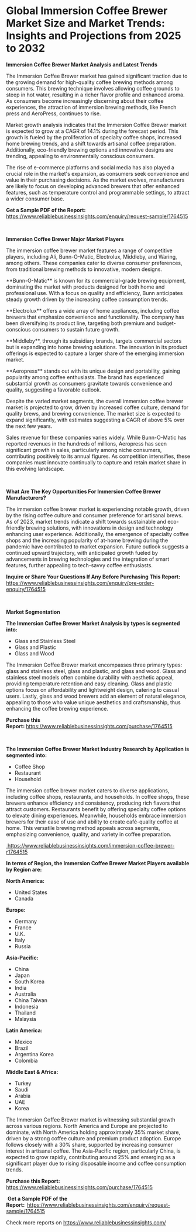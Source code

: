 <p><h1>Global Immersion Coffee Brewer Market Size and Market Trends: Insights and Projections from 2025 to 2032</h1></p><p><strong>Immersion Coffee Brewer Market Analysis and Latest Trends</strong></p>
<p><p>The Immersion Coffee Brewer market has gained significant traction due to the growing demand for high-quality coffee brewing methods among consumers. This brewing technique involves allowing coffee grounds to steep in hot water, resulting in a richer flavor profile and enhanced aroma. As consumers become increasingly discerning about their coffee experiences, the attraction of immersion brewing methods, like French press and AeroPress, continues to rise.</p><p>Market growth analysis indicates that the Immersion Coffee Brewer market is expected to grow at a CAGR of 14.1% during the forecast period. This growth is fueled by the proliferation of specialty coffee shops, increased home brewing trends, and a shift towards artisanal coffee preparation. Additionally, eco-friendly brewing options and innovative designs are trending, appealing to environmentally conscious consumers. </p><p>The rise of e-commerce platforms and social media has also played a crucial role in the market's expansion, as consumers seek convenience and value in their purchasing decisions. As the market evolves, manufacturers are likely to focus on developing advanced brewers that offer enhanced features, such as temperature control and programmable settings, to attract a wider consumer base.</p></p>
<p><strong>Get a Sample PDF of the Report:&nbsp;</strong> <a href="https://www.reliablebusinessinsights.com/enquiry/request-sample/1764515?utm_campaign=2242&utm_medium=2&utm_source=Github&utm_content=ia&utm_term=04042025&utm_id=immersion-coffee-brewer">https://www.reliablebusinessinsights.com/enquiry/request-sample/1764515</a></p>
<p>&nbsp;</p>
<p><strong>Immersion Coffee Brewer Major Market Players</strong></p>
<p><p>The immersion coffee brewer market features a range of competitive players, including Ali, Bunn-O-Matic, Electrolux, Middleby, and Waring, among others. These companies cater to diverse consumer preferences, from traditional brewing methods to innovative, modern designs.</p><p>**Bunn-O-Matic** is known for its commercial-grade brewing equipment, dominating the market with products designed for both home and professional use. With a focus on quality and efficiency, Bunn anticipates steady growth driven by the increasing coffee consumption trends.</p><p>**Electrolux** offers a wide array of home appliances, including coffee brewers that emphasize convenience and functionality. The company has been diversifying its product line, targeting both premium and budget-conscious consumers to sustain future growth.</p><p>**Middleby**, through its subsidiary brands, targets commercial sectors but is expanding into home brewing solutions. The innovation in its product offerings is expected to capture a larger share of the emerging immersion market.</p><p>**Aeropress** stands out with its unique design and portability, gaining popularity among coffee enthusiasts. The brand has experienced substantial growth as consumers gravitate towards convenience and quality, suggesting a favorable outlook.</p><p>Despite the varied market segments, the overall immersion coffee brewer market is projected to grow, driven by increased coffee culture, demand for quality brews, and brewing convenience. The market size is expected to expand significantly, with estimates suggesting a CAGR of above 5% over the next few years.</p><p>Sales revenue for these companies varies widely. While Bunn-O-Matic has reported revenues in the hundreds of millions, Aeropress has seen significant growth in sales, particularly among niche consumers, contributing positively to its annual figures. As competition intensifies, these companies must innovate continually to capture and retain market share in this evolving landscape.</p></p>
<p>&nbsp;</p>
<p><strong>What Are The Key Opportunities For Immersion Coffee Brewer Manufacturers?</strong></p>
<p><p>The immersion coffee brewer market is experiencing notable growth, driven by the rising coffee culture and consumer preference for artisanal brews. As of 2023, market trends indicate a shift towards sustainable and eco-friendly brewing solutions, with innovations in design and technology enhancing user experience. Additionally, the emergence of specialty coffee shops and the increasing popularity of at-home brewing during the pandemic have contributed to market expansion. Future outlook suggests a continued upward trajectory, with anticipated growth fueled by advancements in brewing technologies and the integration of smart features, further appealing to tech-savvy coffee enthusiasts.</p></p>
<p><strong>Inquire or Share Your Questions If Any Before Purchasing This Report:</strong> <a href="https://www.reliablebusinessinsights.com/enquiry/pre-order-enquiry/1764515?utm_campaign=2242&utm_medium=2&utm_source=Github&utm_content=ia&utm_term=04042025&utm_id=immersion-coffee-brewer">https://www.reliablebusinessinsights.com/enquiry/pre-order-enquiry/1764515</a></p>
<p>&nbsp;</p>
<p><strong>Market Segmentation</strong></p>
<p><strong>The Immersion Coffee Brewer Market Analysis by types is segmented into:</strong></p>
<p><ul><li>Glass and Stainless Steel</li><li>Glass and Plastic</li><li>Glass and Wood</li></ul></p>
<p><p>The Immersion Coffee Brewer market encompasses three primary types: glass and stainless steel, glass and plastic, and glass and wood. Glass and stainless steel models often combine durability with aesthetic appeal, providing temperature retention and easy cleaning. Glass and plastic options focus on affordability and lightweight design, catering to casual users. Lastly, glass and wood brewers add an element of natural elegance, appealing to those who value unique aesthetics and craftsmanship, thus enhancing the coffee brewing experience.</p></p>
<p><strong>Purchase this Report:&nbsp;</strong><a href="https://www.reliablebusinessinsights.com/purchase/1764515?utm_campaign=2242&utm_medium=2&utm_source=Github&utm_content=ia&utm_term=04042025&utm_id=immersion-coffee-brewer">https://www.reliablebusinessinsights.com/purchase/1764515</a></p>
<p>&nbsp;</p>
<p><strong>The Immersion Coffee Brewer Market Industry Research by Application is segmented into:</strong></p>
<p><ul><li>Coffee Shop</li><li>Restaurant</li><li>Household</li></ul></p>
<p><p>The immersion coffee brewer market caters to diverse applications, including coffee shops, restaurants, and households. In coffee shops, these brewers enhance efficiency and consistency, producing rich flavors that attract customers. Restaurants benefit by offering specialty coffee options to elevate dining experiences. Meanwhile, households embrace immersion brewers for their ease of use and ability to create café-quality coffee at home. This versatile brewing method appeals across segments, emphasizing convenience, quality, and variety in coffee preparation.</p></p>
<p><a href="https://www.reliablebusinessinsights.com/immersion-coffee-brewer-r1764515?utm_campaign=2242&utm_medium=2&utm_source=Github&utm_content=ia&utm_term=04042025&utm_id=immersion-coffee-brewer">&nbsp;https://www.reliablebusinessinsights.com/immersion-coffee-brewer-r1764515</a></p>
<p><strong>In terms of Region, the Immersion Coffee Brewer Market Players available by Region are:</strong></p>
<p>
    <p> <strong> North America: </strong>
        <ul>
            <li>United States</li>
            <li>Canada</li>
        </ul>
        </p> 
    <p> <strong> Europe: </strong>
        <ul>
            <li>Germany</li>
            <li>France</li>
            <li>U.K.</li>
            <li>Italy</li>
            <li>Russia</li>
        </ul>
        </p> 
    <p> <strong> Asia-Pacific: </strong>
        <ul>
            <li>China</li>
            <li>Japan</li>
            <li>South Korea</li>
            <li>India</li>
            <li>Australia</li>
            <li>China Taiwan</li>
            <li>Indonesia</li>
            <li>Thailand</li>
            <li>Malaysia</li>
        </ul>
        </p> 
    <p> <strong> Latin America: </strong>
        <ul>
            <li>Mexico</li>
            <li>Brazil</li>
            <li>Argentina Korea</li>
            <li>Colombia</li>
        </ul>
        </p> 
    <p> <strong> Middle East & Africa: </strong>
        <ul>
            <li>Turkey</li>
            <li>Saudi</li>
            <li>Arabia</li>
            <li>UAE</li>
            <li>Korea</li>
        </ul>
    </p>
    </p>
<p><p>The Immersion Coffee Brewer market is witnessing substantial growth across various regions. North America and Europe are projected to dominate, with North America holding approximately 35% market share, driven by a strong coffee culture and premium product adoption. Europe follows closely with a 30% share, supported by increasing consumer interest in artisanal coffee. The Asia-Pacific region, particularly China, is expected to grow rapidly, contributing around 25% and emerging as a significant player due to rising disposable income and coffee consumption trends.</p></p>
<p><strong>Purchase this Report: </strong><a href="https://www.reliablebusinessinsights.com/purchase/1764515?utm_campaign=2242&utm_medium=2&utm_source=Github&utm_content=ia&utm_term=04042025&utm_id=immersion-coffee-brewer">https://www.reliablebusinessinsights.com/purchase/1764515</a></p>
<p>&nbsp;<strong>Get a Sample PDF of the Report:&nbsp;&nbsp;</strong><a href="https://www.reliablebusinessinsights.com/enquiry/request-sample/1764515?utm_campaign=2242&utm_medium=2&utm_source=Github&utm_content=ia&utm_term=04042025&utm_id=immersion-coffee-brewer">https://www.reliablebusinessinsights.com/enquiry/request-sample/1764515</a></p>
<p><strong></strong></p>
<p>Check more reports on <a href="https://www.reliablebusinessinsights.com/?utm_campaign=2242&utm_medium=2&utm_source=Github&utm_content=ia&utm_term=04042025&utm_id=immersion-coffee-brewer">https://www.reliablebusinessinsights.com/</a></p>